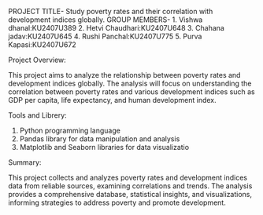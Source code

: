PROJECT TITLE- Study poverty rates and their correlation with development indices globally.
GROUP MEMBERS- 1. Vishwa dhanal:KU2407U389
               2. Hetvi Chaudhari:KU2407U648
               3. Chahana jadav:KU2407U645
               4. Rushi Panchal:KU2407U775
               5. Purva Kapasi:KU2407U672

Project Overview:

This project aims to analyze the relationship between poverty rates and development indices globally. The analysis will focus on understanding the correlation between poverty rates and various development indices such as GDP per capita, life expectancy, and human development index.

Tools and Librery:

1. Python programming language
2. Pandas library for data manipulation and analysis
3. Matplotlib and Seaborn libraries for data visualizatio

Summary:

This project collects and analyzes poverty rates and development indices data from reliable sources, examining correlations and trends. The analysis provides a comprehensive database, statistical insights, and visualizations, informing strategies to address poverty and promote development.


   

   

